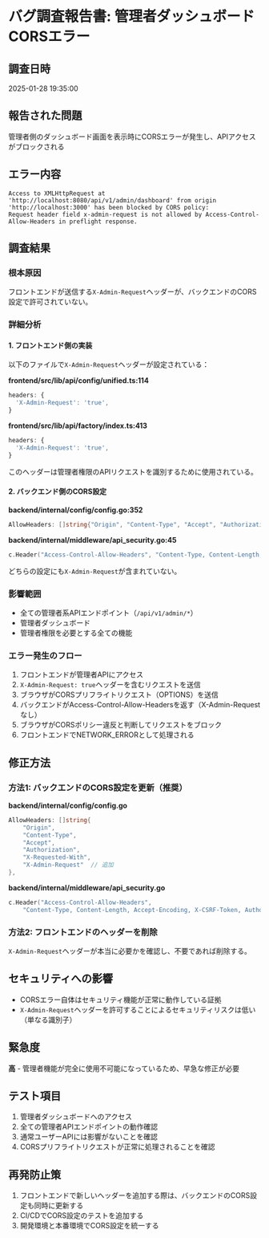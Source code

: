 # バグ調査報告書: 管理者ダッシュボードCORSエラー

## 調査日時
2025-01-28 19:35:00

## 報告された問題
管理者側のダッシュボード画面を表示時にCORSエラーが発生し、APIアクセスがブロックされる

## エラー内容
```
Access to XMLHttpRequest at 'http://localhost:8080/api/v1/admin/dashboard' from origin 'http://localhost:3000' has been blocked by CORS policy: 
Request header field x-admin-request is not allowed by Access-Control-Allow-Headers in preflight response.
```

## 調査結果

### 根本原因
フロントエンドが送信する`X-Admin-Request`ヘッダーが、バックエンドのCORS設定で許可されていない。

### 詳細分析

#### 1. フロントエンド側の実装
以下のファイルで`X-Admin-Request`ヘッダーが設定されている：

**frontend/src/lib/api/config/unified.ts:114**
```typescript
headers: {
  'X-Admin-Request': 'true',
}
```

**frontend/src/lib/api/factory/index.ts:413**
```typescript
headers: {
  'X-Admin-Request': 'true',
}
```

このヘッダーは管理者権限のAPIリクエストを識別するために使用されている。

#### 2. バックエンド側のCORS設定

**backend/internal/config/config.go:352**
```go
AllowHeaders: []string{"Origin", "Content-Type", "Accept", "Authorization", "X-Requested-With"},
```

**backend/internal/middleware/api_security.go:45**
```go
c.Header("Access-Control-Allow-Headers", "Content-Type, Content-Length, Accept-Encoding, X-CSRF-Token, Authorization, accept, origin, Cache-Control, X-Requested-With")
```

どちらの設定にも`X-Admin-Request`が含まれていない。

### 影響範囲
- 全ての管理者系APIエンドポイント（`/api/v1/admin/*`）
- 管理者ダッシュボード
- 管理者権限を必要とする全ての機能

### エラー発生のフロー
1. フロントエンドが管理者APIにアクセス
2. `X-Admin-Request: true`ヘッダーを含むリクエストを送信
3. ブラウザがCORSプリフライトリクエスト（OPTIONS）を送信
4. バックエンドがAccess-Control-Allow-Headersを返す（X-Admin-Requestなし）
5. ブラウザがCORSポリシー違反と判断してリクエストをブロック
6. フロントエンドでNETWORK_ERRORとして処理される

## 修正方法

### 方法1: バックエンドのCORS設定を更新（推奨）

**backend/internal/config/config.go**
```go
AllowHeaders: []string{
    "Origin", 
    "Content-Type", 
    "Accept", 
    "Authorization", 
    "X-Requested-With",
    "X-Admin-Request"  // 追加
},
```

**backend/internal/middleware/api_security.go**
```go
c.Header("Access-Control-Allow-Headers", 
    "Content-Type, Content-Length, Accept-Encoding, X-CSRF-Token, Authorization, accept, origin, Cache-Control, X-Requested-With, X-Admin-Request")
```

### 方法2: フロントエンドのヘッダーを削除
`X-Admin-Request`ヘッダーが本当に必要かを確認し、不要であれば削除する。

## セキュリティへの影響
- CORSエラー自体はセキュリティ機能が正常に動作している証拠
- `X-Admin-Request`ヘッダーを許可することによるセキュリティリスクは低い（単なる識別子）

## 緊急度
**高** - 管理者機能が完全に使用不可能になっているため、早急な修正が必要

## テスト項目
1. 管理者ダッシュボードへのアクセス
2. 全ての管理者APIエンドポイントの動作確認
3. 通常ユーザーAPIには影響がないことを確認
4. CORSプリフライトリクエストが正常に処理されることを確認

## 再発防止策
1. フロントエンドで新しいヘッダーを追加する際は、バックエンドのCORS設定も同時に更新する
2. CI/CDでCORS設定のテストを追加する
3. 開発環境と本番環境でCORS設定を統一する